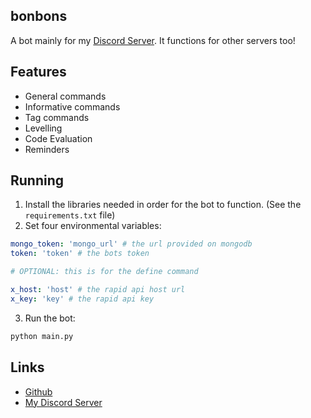 ## bonbons
A bot mainly for my [Discord Server](https://discord.gg/cJsuVmk8Xq). It functions for other servers too!

## Features
- General commands
- Informative commands
- Tag commands
- Levelling
- Code Evaluation
- Reminders  

## Running
1. Install the libraries needed in order for the bot to function. (See the `requirements.txt` file)
2. Set four environmental variables:

```yml
mongo_token: 'mongo_url' # the url provided on mongodb
token: 'token' # the bots token

# OPTIONAL: this is for the define command

x_host: 'host' # the rapid api host url 
x_key: 'key' # the rapid api key
```

3. Run the bot:

```bash
python main.py
```

## Links 
- [Github](https://github.com/sifte/bonbons/)
- [My Discord Server](https://discord.gg/cJsuVmk8Xq)
